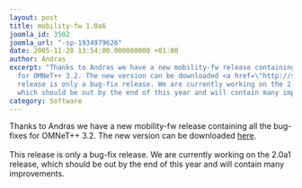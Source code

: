 ```yaml
---
layout: post
title: mobility-fw 1.0a6
joomla_id: 3502
joomla_url: "-sp-1934979626"
date: 2005-11-28 13:54:00.000000000 +01:00
author: Andras
excerpt: "Thanks to Andras we have a new mobility-fw release containing all the bug-fixes
  for OMNeT++ 3.2. The new version can be downloaded <a href=\"http://sourceforge.net/project/showfiles.php?group_id=109505\">here</a>.\r<br><br>\rThis
  release is only a bug-fix release. We are currently working on the 2.0a1 release,
  which should be out by the end of this year and will contain many improvements."
category: Software
---
```

Thanks to Andras we have a new mobility-fw release containing all the bug-fixes for OMNeT++ 3.2. The new version can be downloaded <a href="http://sourceforge.net/project/showfiles.php?group_id=109505">here</a>.
<br><br>
This release is only a bug-fix release. We are currently working on the 2.0a1 release, which should be out by the end of this year and will contain many improvements.
